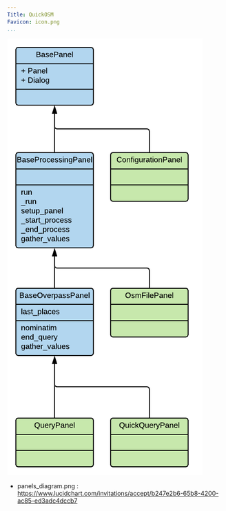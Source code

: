 ```yaml
---
Title: QuickOSM
Favicon: icon.png
...
```


![diagram](./panels_diagram.png)

* panels_diagram.png : https://www.lucidchart.com/invitations/accept/b247e2b6-65b8-4200-ac85-ed3adc4dccb7

